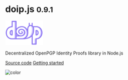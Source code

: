# doip.js <small>0.9.1</small>

<img src="doip.png" width="120">

Decentralized OpenPGP Identity Proofs library in Node.js

[Source code](https://codeberg.org/keyoxide/doipjs)
[Getting started](#doipjs)

![color](#c9beff)
